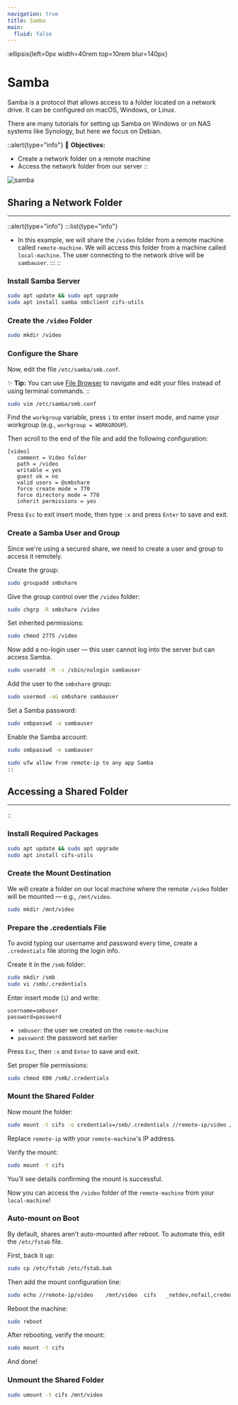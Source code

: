 ```yaml
---
navigation: true
title: Samba
main:
  fluid: false
---
```

:ellipsis{left=0px width=40rem top=10rem blur=140px}
# Samba

Samba is a protocol that allows access to a folder located on a network drive. It can be configured on macOS, Windows, or Linux.

There are many tutorials for setting up Samba on Windows or on NAS systems like Synology, but here we focus on Debian.

::alert{type="info"}
🎯 __Objectives:__
- Create a network folder on a remote machine
- Access the network folder from our server
::

![samba](/img/global/smb.svg)

## Sharing a Network Folder
---
::alert{type="info"}
:::list{type="info"}
- In this example, we will share the `/video` folder from a remote machine called `remote-machine`. We will access this folder from a machine called `local-machine`. The user connecting to the network drive will be `sambauser`.
:::
::

### Install Samba Server

```sh
sudo apt update && sudo apt upgrade
sudo apt install samba smbclient cifs-utils
```

### Create the `/video` Folder

```sh
sudo mkdir /video
```

### Configure the Share

Now, edit the file `/etc/samba/smb.conf`.

✨ **Tip:** You can use [File Browser](/serveex/files/file-browser) to navigate and edit your files instead of using terminal commands.
\::

```sh
sudo vim /etc/samba/smb.conf
```

Find the `workgroup` variable, press `i` to enter insert mode, and name your workgroup (e.g., `workgroup = WORKGROUP`).

Then scroll to the end of the file and add the following configuration:

```properties
[video]
   comment = Video folder
   path = /video
   writable = yes
   guest ok = no
   valid users = @smbshare
   force create mode = 770
   force directory mode = 770
   inherit permissions = yes
```

Press `Esc` to exit insert mode, then type `:x` and press `Enter` to save and exit.

### Create a Samba User and Group

Since we're using a secured share, we need to create a user and group to access it remotely.

Create the group:

```sh
sudo groupadd smbshare
```

Give the group control over the `/video` folder:

```sh
sudo chgrp -R smbshare /video
```

Set inherited permissions:

```sh
sudo chmod 2775 /video
```

Now add a no-login user — this user cannot log into the server but can access Samba.

```sh
sudo useradd -M -s /sbin/nologin sambauser
```

Add the user to the `smbshare` group:

```sh
sudo usermod -aG smbshare sambauser
```

Set a Samba password:

```sh
sudo smbpasswd -a sambauser
```

Enable the Samba account:

```sh
sudo smbpasswd -e sambauser
```

```sh
sudo ufw allow from remote-ip to any app Samba
::
```

## Accessing a Shared Folder

---

\::

### Install Required Packages

```sh
sudo apt update && sudo apt upgrade
sudo apt install cifs-utils
```

### Create the Mount Destination

We will create a folder on our local machine where the remote `/video` folder will be mounted — e.g., `/mnt/video`.

```sh
sudo mkdir /mnt/video
```

### Prepare the .credentials File

To avoid typing our username and password every time, create a `.credentials` file storing the login info.

Create it in the `/smb` folder:

```sh
sudo mkdir /smb
sudo vi /smb/.credentials
```

Enter insert mode (`i`) and write:

```properties
username=smbuser
password=password
```

* `smbuser`: the user we created on the `remote-machine`
* `password`: the password set earlier

Press `Esc`, then `:x` and `Enter` to save and exit.

Set proper file permissions:

```sh
sudo chmod 600 /smb/.credentials
```

### Mount the Shared Folder

Now mount the folder:

```sh
sudo mount -t cifs -o credentials=/smb/.credentials //remote-ip/video /mnt/video
```

Replace `remote-ip` with your `remote-machine`'s IP address.

Verify the mount:

```sh
sudo mount -t cifs
```

You’ll see details confirming the mount is successful.

Now you can access the `/video` folder of the `remote-machine` from your `local-machine`!

### Auto-mount on Boot

By default, shares aren't auto-mounted after reboot. To automate this, edit the `/etc/fstab` file.

First, back it up:

```sh
sudo cp /etc/fstab /etc/fstab.bak
```

Then add the mount configuration line:

```sh
sudo echo //remote-ip/video    /mnt/video  cifs   _netdev,nofail,credentials=/smb/.credentials,x-systemd.automount,x-systemd.device-timeout=15 0 0 >> /etc/fstab
```

Reboot the machine:

```sh
sudo reboot
```

After rebooting, verify the mount:

```sh
sudo mount -t cifs
```

And done!

### Unmount the Shared Folder

```sh
sudo umount -t cifs /mnt/video
```